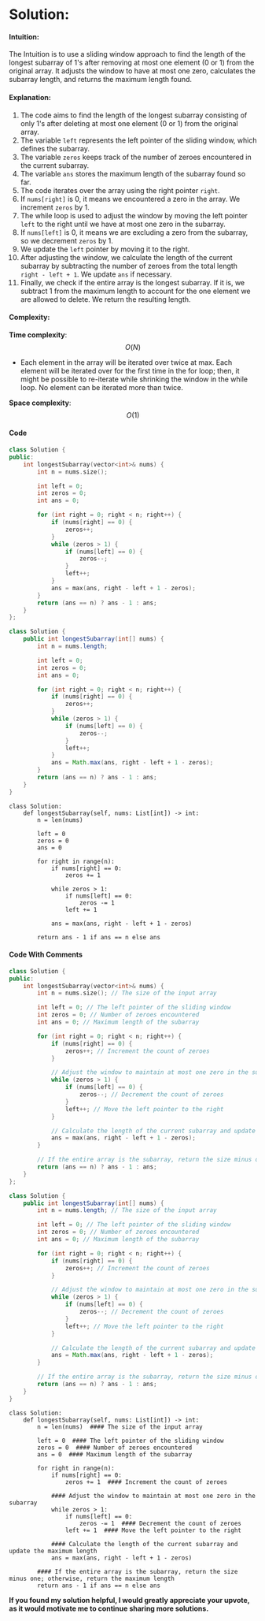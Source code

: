 # Solution:
#### Intuition:
The Intuition is to use a sliding window approach to find the length of the longest subarray of 1's after removing at most one element (0 or 1) from the original array. It adjusts the window to have at most one zero, calculates the subarray length, and returns the maximum length found.

#### Explanation:

1. The code aims to find the length of the longest subarray consisting of only 1's after deleting at most one element (0 or 1) from the original array.
2. The variable `left` represents the left pointer of the sliding window, which defines the subarray.
3. The variable `zeros` keeps track of the number of zeroes encountered in the current subarray.
4. The variable `ans` stores the maximum length of the subarray found so far.
5. The code iterates over the array using the right pointer `right`.
6. If `nums[right]` is 0, it means we encountered a zero in the array. We increment `zeros` by 1.
7. The while loop is used to adjust the window by moving the left pointer `left` to the right until we have at most one zero in the subarray.
8. If `nums[left]` is 0, it means we are excluding a zero from the subarray, so we decrement `zeros` by 1.
9. We update the `left` pointer by moving it to the right.
10. After adjusting the window, we calculate the length of the current subarray by subtracting the number of zeroes from the total length `right - left + 1`. We update `ans` if necessary.
11. Finally, we check if the entire array is the longest subarray. If it is, we subtract 1 from the maximum length to account for the one element we are allowed to delete. We return the resulting length.

#### Complexity:
**Time complexity**: $$ O(N) $$
- Each element in the array will be iterated over twice at max. Each element will be iterated over for the first time in the for loop; then, it might be possible to re-iterate while shrinking the window in the while loop. No element can be iterated more than twice.

**Space complexity**: $$ O(1) $$

#### Code
```cpp
class Solution {
public:
    int longestSubarray(vector<int>& nums) {
        int n = nums.size();

        int left = 0;
        int zeros = 0;
        int ans = 0;

        for (int right = 0; right < n; right++) {
            if (nums[right] == 0) {
                zeros++;
            }
            while (zeros > 1) {
                if (nums[left] == 0) {
                    zeros--;
                }
                left++;
            }
            ans = max(ans, right - left + 1 - zeros);
        }
        return (ans == n) ? ans - 1 : ans;
    }
};
```
```Java
class Solution {
    public int longestSubarray(int[] nums) {
        int n = nums.length;

        int left = 0;
        int zeros = 0;
        int ans = 0;

        for (int right = 0; right < n; right++) {
            if (nums[right] == 0) {
                zeros++;
            }
            while (zeros > 1) {
                if (nums[left] == 0) {
                    zeros--;
                }
                left++;
            }
            ans = Math.max(ans, right - left + 1 - zeros);
        }
        return (ans == n) ? ans - 1 : ans;
    }
}
```
```Python3
class Solution:
    def longestSubarray(self, nums: List[int]) -> int:
        n = len(nums)

        left = 0
        zeros = 0
        ans = 0

        for right in range(n):
            if nums[right] == 0:
                zeros += 1

            while zeros > 1:
                if nums[left] == 0:
                    zeros -= 1
                left += 1

            ans = max(ans, right - left + 1 - zeros)

        return ans - 1 if ans == n else ans
```

#### Code With Comments
```cpp
class Solution {
public:
    int longestSubarray(vector<int>& nums) {
        int n = nums.size(); // The size of the input array

        int left = 0; // The left pointer of the sliding window
        int zeros = 0; // Number of zeroes encountered
        int ans = 0; // Maximum length of the subarray

        for (int right = 0; right < n; right++) {
            if (nums[right] == 0) {
                zeros++; // Increment the count of zeroes
            }

            // Adjust the window to maintain at most one zero in the subarray
            while (zeros > 1) {
                if (nums[left] == 0) {
                    zeros--; // Decrement the count of zeroes
                }
                left++; // Move the left pointer to the right
            }

            // Calculate the length of the current subarray and update the maximum length
            ans = max(ans, right - left + 1 - zeros);
        }

        // If the entire array is the subarray, return the size minus one; otherwise, return the maximum length
        return (ans == n) ? ans - 1 : ans;
    }
};
```
```Java
class Solution {
    public int longestSubarray(int[] nums) {
        int n = nums.length; // The size of the input array

        int left = 0; // The left pointer of the sliding window
        int zeros = 0; // Number of zeroes encountered
        int ans = 0; // Maximum length of the subarray

        for (int right = 0; right < n; right++) {
            if (nums[right] == 0) {
                zeros++; // Increment the count of zeroes
            }

            // Adjust the window to maintain at most one zero in the subarray
            while (zeros > 1) {
                if (nums[left] == 0) {
                    zeros--; // Decrement the count of zeroes
                }
                left++; // Move the left pointer to the right
            }

            // Calculate the length of the current subarray and update the maximum length
            ans = Math.max(ans, right - left + 1 - zeros);
        }

        // If the entire array is the subarray, return the size minus one; otherwise, return the maximum length
        return (ans == n) ? ans - 1 : ans;
    }
}
```
```Python3
class Solution:
    def longestSubarray(self, nums: List[int]) -> int:
        n = len(nums)  #### The size of the input array

        left = 0  #### The left pointer of the sliding window
        zeros = 0  #### Number of zeroes encountered
        ans = 0  #### Maximum length of the subarray

        for right in range(n):
            if nums[right] == 0:
                zeros += 1  #### Increment the count of zeroes

            #### Adjust the window to maintain at most one zero in the subarray
            while zeros > 1:
                if nums[left] == 0:
                    zeros -= 1  #### Decrement the count of zeroes
                left += 1  #### Move the left pointer to the right

            #### Calculate the length of the current subarray and update the maximum length
            ans = max(ans, right - left + 1 - zeros)

        #### If the entire array is the subarray, return the size minus one; otherwise, return the maximum length
        return ans - 1 if ans == n else ans
```




**If you found my solution helpful, I would greatly appreciate your upvote, as it would motivate me to continue sharing more solutions.**